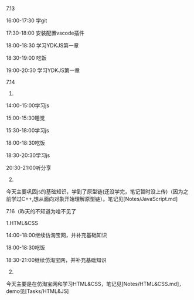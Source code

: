 7.13

16:00-17:30 学git

17:30-18:00 安装配置vscode插件

18:00-18:30 学习YDKJS第一章

18:30-19:00 吃饭

19:00-20:30 学习YDKJS第一章

7.14

1.

14:00-15:00学习js

15:00-15:30睡觉

15:30-18:00学习js

18:00-18:30吃饭

18:30-20:30学习js

20:30-21:00听分享

2.

今天主要巩固js的基础知识，学到了原型链(还没学完，笔记暂时没上传)（因为之前学过C++,想从面向对象开始理解原型链）。笔记见[Notes/JavaScript.md]



7.16（昨天的不知道为啥不见了

1.HTML&CSS

14:00-18:00继续仿淘宝网，并补充基础知识

18:00-18:30吃饭

18:30-21:00继续仿淘宝网，并补充基础知识

2.

今天主要是在仿淘宝网和学习HTML&CSS，笔记见[Notes/HTML&CSS.md]，demo见[Tasks/HTML&JS]